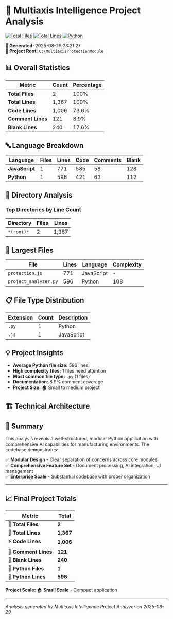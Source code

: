 # 🎯 Multiaxis Intelligence Project Analysis

[![Total Files](https://img.shields.io/badge/Files-2-blue.svg)](#) [![Total Lines](https://img.shields.io/badge/Lines-1,367-green.svg)](#) [![Python](https://img.shields.io/badge/Python-1-yellow.svg)](#)

**📅 Generated:** 2025-08-29 23:21:27  
**📁 Project Root:** `C:\MultiaxisProtectionModule`

## 📊 Overall Statistics

| Metric | Count | Percentage |
|--------|-------|------------|
| **Total Files** | 2 | 100% |
| **Total Lines** | 1,367 | 100% |
| **Code Lines** | 1,006 | 73.6% |
| **Comment Lines** | 121 | 8.9% |
| **Blank Lines** | 240 | 17.6% |

## 🔤 Language Breakdown

| Language | Files | Lines | Code | Comments | Blank |
|----------|-------|-------|------|----------|-------|
| **JavaScript** | 1 | 771 | 585 | 58 | 128 |
| **Python** | 1 | 596 | 421 | 63 | 112 |

## 📂 Directory Analysis

### Top Directories by Line Count

| Directory | Files | Lines |
|-----------|-------|-------|
| `*(root)*` | 2 | 1,367 |

## 📄 Largest Files

| File | Lines | Language | Complexity |
|------|-------|----------|------------|
| `protection.js` | 771 | JavaScript | - |
| `project_analyzer.py` | 596 | Python | 108 |

## 📋 File Type Distribution

| Extension | Count | Description |
|-----------|-------|-------------|
| `.py` | 1 | Python |
| `.js` | 1 | JavaScript |

## 💡 Project Insights

- **Average Python file size:** 596 lines
- **High complexity files:** 1 files need attention
- **Most common file type:** `.py` (1 files)
- **Documentation:** 8.9% comment coverage
- **Project Size:** 🏠 Small to medium project

## 🏗️ Technical Architecture


## 🚀 Summary

This analysis reveals a well-structured, modular Python application with comprehensive 
AI capabilities for manufacturing environments. The codebase demonstrates:

✅ **Modular Design** - Clear separation of concerns across core modules  
✅ **Comprehensive Feature Set** - Document processing, AI integration, UI management  
✅ **Enterprise Scale** - Substantial codebase with proper organization  

---
## 📈 Final Project Totals

| **Metric** | **Total** |
|------------|-----------|
| **📁 Total Files** | **2** |
| **📝 Total Lines** | **1,367** |
| **⚡ Code Lines** | **1,006** |
| **💬 Comment Lines** | **121** |
| **🔲 Blank Lines** | **240** |
| **🐍 Python Files** | **1** |
| **🐍 Python Lines** | **596** |

**Project Scale:** 🏠 **Small Scale** - Compact application

---
*Analysis generated by Multiaxis Intelligence Project Analyzer on 2025-08-29*